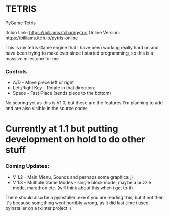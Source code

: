 # TETRIS
PyGame Tetris

Itchio Link: https://billiams.itch.io/pytris
Online Version: https://billiams.itch.io/pytris-online

This is my tetris Game engine that I have been working really hard on and have been trying to make ever since i started programming, so this is a massive milestone for me

### Controls

- A/D - Move piece left or right
- Left/Right Key - Rotate in that direction.
- Space - Fast Place (sends piece to the bottom)

No scoring yet as this is V1.0, but these are the features I'm planning to add and are also visible in the source code:

# Currently at 1.1 but putting development on hold to do other stuff

### Coming Updates:
- V 1.2 - Main Menu, Sounds and perhaps some graphics ;)
- V 1.3 - Multiple Game Modes - single block mode, maybe a puzzle mode, marathon etc. (will think about this when i get to it)

There should also be a pyinstaller .exe if you are reading this, but if not then it's because something went horribly wrong, as it did last time i used pyinstaller on a tkinter project :/
